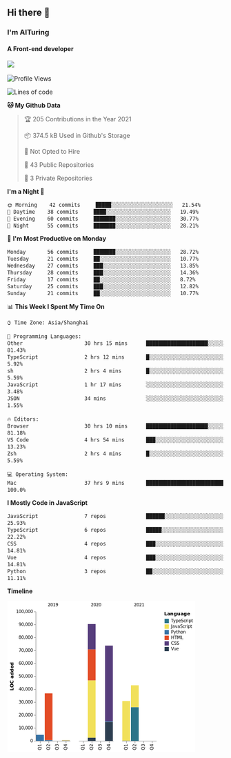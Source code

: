 ## Hi there 👋
### I'm AITuring
#### A Front-end developer

<img src="./dhx.gif" width="400px"/>

<!--START_SECTION:waka-->
![Profile Views](http://img.shields.io/badge/Profile%20Views-0-blue)

![Lines of code](https://img.shields.io/badge/From%20Hello%20World%20I%27ve%20Written-279667%20lines%20of%20code-blue)

**🐱 My Github Data** 

> 🏆 205 Contributions in the Year 2021
 > 
> 📦 374.5 kB Used in Github's Storage 
 > 
> 🚫 Not Opted to Hire
 > 
> 📜 43 Public Repositories 
 > 
> 🔑 3 Private Repositories  
 > 
**I'm a Night 🦉** 

```text
🌞 Morning    42 commits     █████░░░░░░░░░░░░░░░░░░░░   21.54% 
🌆 Daytime    38 commits     ████░░░░░░░░░░░░░░░░░░░░░   19.49% 
🌃 Evening    60 commits     ███████░░░░░░░░░░░░░░░░░░   30.77% 
🌙 Night      55 commits     ███████░░░░░░░░░░░░░░░░░░   28.21%

```
📅 **I'm Most Productive on Monday** 

```text
Monday       56 commits     ███████░░░░░░░░░░░░░░░░░░   28.72% 
Tuesday      21 commits     ██░░░░░░░░░░░░░░░░░░░░░░░   10.77% 
Wednesday    27 commits     ███░░░░░░░░░░░░░░░░░░░░░░   13.85% 
Thursday     28 commits     ███░░░░░░░░░░░░░░░░░░░░░░   14.36% 
Friday       17 commits     ██░░░░░░░░░░░░░░░░░░░░░░░   8.72% 
Saturday     25 commits     ███░░░░░░░░░░░░░░░░░░░░░░   12.82% 
Sunday       21 commits     ██░░░░░░░░░░░░░░░░░░░░░░░   10.77%

```


📊 **This Week I Spent My Time On** 

```text
⌚︎ Time Zone: Asia/Shanghai

💬 Programming Languages: 
Other                    30 hrs 15 mins      ████████████████████░░░░░   81.43% 
TypeScript               2 hrs 12 mins       █░░░░░░░░░░░░░░░░░░░░░░░░   5.92% 
sh                       2 hrs 4 mins        █░░░░░░░░░░░░░░░░░░░░░░░░   5.59% 
JavaScript               1 hr 17 mins        ░░░░░░░░░░░░░░░░░░░░░░░░░   3.48% 
JSON                     34 mins             ░░░░░░░░░░░░░░░░░░░░░░░░░   1.55%

🔥 Editors: 
Browser                  30 hrs 10 mins      ████████████████████░░░░░   81.18% 
VS Code                  4 hrs 54 mins       ███░░░░░░░░░░░░░░░░░░░░░░   13.23% 
Zsh                      2 hrs 4 mins        █░░░░░░░░░░░░░░░░░░░░░░░░   5.59%

💻 Operating System: 
Mac                      37 hrs 9 mins       █████████████████████████   100.0%

```

**I Mostly Code in JavaScript** 

```text
JavaScript               7 repos             ██████░░░░░░░░░░░░░░░░░░░   25.93% 
TypeScript               6 repos             █████░░░░░░░░░░░░░░░░░░░░   22.22% 
CSS                      4 repos             ███░░░░░░░░░░░░░░░░░░░░░░   14.81% 
Vue                      4 repos             ███░░░░░░░░░░░░░░░░░░░░░░   14.81% 
Python                   3 repos             ██░░░░░░░░░░░░░░░░░░░░░░░   11.11%

```


**Timeline**

![Chart not found](https://raw.githubusercontent.com/AITuring/AITuring/main/charts/bar_graph.png) 


<!--END_SECTION:waka-->


